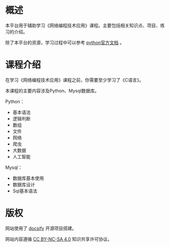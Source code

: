 # 概述

本平台用于辅助学习《网络编程技术应用》课程。主要包括相关知识点、项目、练习的介绍。

除了本平台的资源，学习过程中可以参考 [python官方文档](https://docs.python.org/zh-cn/3/) 。




# 课程介绍

在学习《网络编程技术应用》课程之前，你需要至少学习了《C语言》。

本课程的主要内容涉及Python、Mysql数据库。

Python：

- 基本语法
- 逻辑判断
- 数组
- 文件
- 网络
- 爬虫
- 大数据
- 人工智能

Mysql：

- 数据库基本使用
- 数据库设计
- Sql基本语法



# 版权

网站使用了 [docsify](https://docsify.js.org/) 开源项目搭建。

网站内容遵循 [CC BY-NC-SA 4.0](http://creativecommons.org/licenses/by-nc-sa/4.0/) 知识共享许可协议。



